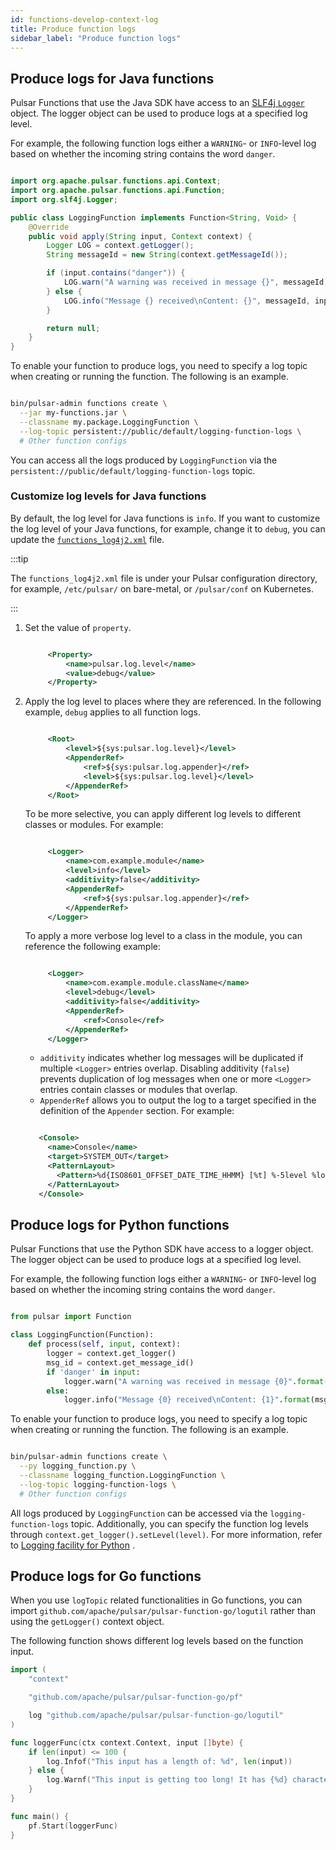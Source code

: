 ```yaml
---
id: functions-develop-context-log
title: Produce function logs
sidebar_label: "Produce function logs"
---
```


## Produce logs for Java functions

Pulsar Functions that use the Java SDK have access to an [SLF4j `Logger`](https://www.slf4j.org/api/org/apache/log4j/Logger.html) object. The logger object can be used to produce logs at a specified log level. 

For example, the following function logs either a `WARNING`- or `INFO`-level log based on whether the incoming string contains the word `danger`.

```java

import org.apache.pulsar.functions.api.Context;
import org.apache.pulsar.functions.api.Function;
import org.slf4j.Logger;

public class LoggingFunction implements Function<String, Void> {
    @Override
    public void apply(String input, Context context) {
        Logger LOG = context.getLogger();
        String messageId = new String(context.getMessageId());

        if (input.contains("danger")) {
            LOG.warn("A warning was received in message {}", messageId);
        } else {
            LOG.info("Message {} received\nContent: {}", messageId, input);
        }

        return null;
    }
}

```

To enable your function to produce logs, you need to specify a log topic when creating or running the function. The following is an example.

```bash

bin/pulsar-admin functions create \
  --jar my-functions.jar \
  --classname my.package.LoggingFunction \
  --log-topic persistent://public/default/logging-function-logs \
  # Other function configs

```

You can access all the logs produced by `LoggingFunction` via the `persistent://public/default/logging-function-logs` topic.

### Customize log levels for Java functions

By default, the log level for Java functions is `info`. If you want to customize the log level of your Java functions, for example, change it to `debug`, you can update the [`functions_log4j2.xml`](https://github.com/apache/pulsar/blob/master/conf/functions_log4j2.xml) file.

:::tip

The `functions_log4j2.xml` file is under your Pulsar configuration directory, for example, `/etc/pulsar/` on bare-metal, or `/pulsar/conf` on Kubernetes. 

:::

1. Set the value of `property`.

   ```xml

        <Property>
            <name>pulsar.log.level</name>
            <value>debug</value>
        </Property>

   ```

2. Apply the log level to places where they are referenced. In the following example, `debug` applies to all function logs. 

   ```xml

        <Root>
            <level>${sys:pulsar.log.level}</level>
            <AppenderRef>
                <ref>${sys:pulsar.log.appender}</ref>
                <level>${sys:pulsar.log.level}</level>
            </AppenderRef>
        </Root>

   ```

   To be more selective, you can apply different log levels to different classes or modules. For example:

   ```xml

        <Logger>
            <name>com.example.module</name>
            <level>info</level>
            <additivity>false</additivity>
            <AppenderRef>
                <ref>${sys:pulsar.log.appender}</ref>
            </AppenderRef>
        </Logger>

   ```

   To apply a more verbose log level to a class in the module, you can reference the following example:

   ```xml

        <Logger>
            <name>com.example.module.className</name>
            <level>debug</level>
            <additivity>false</additivity>
            <AppenderRef>
                <ref>Console</ref>
            </AppenderRef>
        </Logger>

   ```

   * `additivity` indicates whether log messages will be duplicated if multiple `<Logger>` entries overlap. Disabling additivity (`false`) prevents duplication of log messages when one or more `<Logger>` entries contain classes or modules that overlap.
   * `AppenderRef` allows you to output the log to a target specified in the definition of the `Appender` section. For example:

   ```xml

      <Console>
        <name>Console</name>
        <target>SYSTEM_OUT</target>
        <PatternLayout>
          <Pattern>%d{ISO8601_OFFSET_DATE_TIME_HHMM} [%t] %-5level %logger{36} - %msg%n</Pattern>
        </PatternLayout>
      </Console>

   ```

## Produce logs for Python functions

Pulsar Functions that use the Python SDK have access to a logger object. The logger object can be used to produce logs at a specified log level. 

For example, the following function logs either a `WARNING`- or `INFO`-level log based on whether the incoming string contains the word `danger`.

```python

from pulsar import Function

class LoggingFunction(Function):
    def process(self, input, context):
        logger = context.get_logger()
        msg_id = context.get_message_id()
        if 'danger' in input:
            logger.warn("A warning was received in message {0}".format(context.get_message_id()))
        else:
            logger.info("Message {0} received\nContent: {1}".format(msg_id, input))

```

To enable your function to produce logs, you need to specify a log topic when creating or running the function. The following is an example.

```bash

bin/pulsar-admin functions create \
  --py logging_function.py \
  --classname logging_function.LoggingFunction \
  --log-topic logging-function-logs \
  # Other function configs

```

All logs produced by `LoggingFunction` can be accessed via the `logging-function-logs` topic. Additionally, you can specify the function log levels through `context.get_logger().setLevel(level)`. For more information, refer to [Logging facility for Python](https://docs.python.org/3/library/logging.html#logging.Logger.setLevel) .

## Produce logs for Go functions

When you use `logTopic` related functionalities in Go functions, you can import `github.com/apache/pulsar/pulsar-function-go/logutil` rather than using the `getLogger()` context object.

The following function shows different log levels based on the function input.

```go
import (
    "context"

    "github.com/apache/pulsar/pulsar-function-go/pf"

    log "github.com/apache/pulsar/pulsar-function-go/logutil"
)

func loggerFunc(ctx context.Context, input []byte) {
	if len(input) <= 100 {
		log.Infof("This input has a length of: %d", len(input))
	} else {
		log.Warnf("This input is getting too long! It has {%d} characters", len(input))
	}
}

func main() {
	pf.Start(loggerFunc)
}

```
